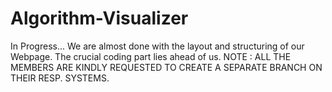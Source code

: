 # Algorithm-Visualizer
In Progress...
We are almost done with the layout and structuring of our Webpage. 
The crucial coding part lies ahead of us. 
NOTE : ALL THE MEMBERS ARE KINDLY REQUESTED TO CREATE A SEPARATE BRANCH ON THEIR RESP. SYSTEMS.

